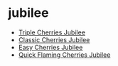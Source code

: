 # jubilee

 * [Triple Cherries Jubilee](../index/t/triple-cherries-jubilee-102146.json)
 * [Classic Cherries Jubilee](../index/c/classic-cherries-jubilee.json)
 * [Easy Cherries Jubilee](../index/e/easy-cherries-jubilee.json)
 * [Quick Flaming Cherries Jubilee](../index/q/quick-flaming-cherries-jubilee.json)
